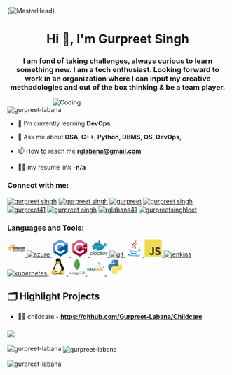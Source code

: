 [![MasterHead](https://cdn.dribbble.com/users/926537/screenshots/4502902/dev-ops-gif-dr.gif)}

<h1 align="center">Hi 👋, I'm Gurpreet Singh</h1>
<h3 align="center">I am fond of taking challenges, always curious to learn something new. I am a tech enthusiast. Looking forward to work in an organization where I can input my creative methodologies and out of the box thinking & be a team player.</h3>
<img align="right" alt="Coding" width="400" src="https://i.pinimg.com/originals/c8/a6/2c/c8a62c3f14fdf027de13e1755ddd0ec6.gif">

<p align="left"> <img src="https://komarev.com/ghpvc/?username=gurpreet-labana&label=Profile%20views&color=0e75b6&style=flat" alt="gurpreet-labana" /> </p>


- 🌱 I’m currently learning **DevOps**

- 💬 Ask me about **DSA, C++, Python, DBMS, OS, DevOps,**

- 📫 How to reach me **rglabana@gmail.com**
- 👨‍💻 my resume link -**n/a**

<h3 align="left">Connect with me:</h3>
<p align="left">
<a href="https://www.linkedin.com/in/thegurpreetsingh/" target="blank"><img align="center" src="https://raw.githubusercontent.com/rahuldkjain/github-profile-readme-generator/master/src/images/icons/Social/linked-in-alt.svg" alt="gurpreet singh" height="30" width="40" /></a>
<a href="https://twitter.com/labana_gurpreet" target="blank"><img align="center" src="https://raw.githubusercontent.com/rahuldkjain/github-profile-readme-generator/master/src/images/icons/Social/twitter.svg" alt="gurpreet singh" height="30" width="40" /></a>
<a href="https://www.instagram.com/gurpreet.labana/" target="blank"><img align="center" src="https://raw.githubusercontent.com/rahuldkjain/github-profile-readme-generator/master/src/images/icons/Social/instagram.svg" alt="gurpreet" height="30" width="40" /></a>
<a href="https://fb.com/gurpreet singh" target="blank"><img align="center" src="https://raw.githubusercontent.com/rahuldkjain/github-profile-readme-generator/master/src/images/icons/Social/facebook.svg" alt="gurpreet singh" height="30" width="40" /></a>
<a href="https://leetcode.com/gurpreetsinghleet/" target="blank"><img align="center" src="https://cdn.jsdelivr.net/npm/simple-icons@3.1.0/icons/codechef.svg" alt="gurpreet41" height="30" width="40" /></a>
<a href="https://auth.geeksforgeeks.org/user/rglabana/profile" target="blank"><img align="center" src="https://raw.githubusercontent.com/rahuldkjain/github-profile-readme-generator/master/src/images/icons/Social/geeks-for-geeks.svg" alt="gurpreet singh" height="30" width="40" /></a>
<a href="https://www.hackerrank.com/rglabana41" target="blank"><img align="center" src="https://raw.githubusercontent.com/rahuldkjain/github-profile-readme-generator/master/src/images/icons/Social/hackerrank.svg" alt="rglabana41" height="30" width="40" /></a>
<a href="https://www.codechef.com/users/gurpreet41" target="blank"><img align="center" src="https://raw.githubusercontent.com/rahuldkjain/github-profile-readme-generator/master/src/images/icons/Social/leet-code.svg" alt="gurpreetsinghleet" height="30" width="40" /></a>

</p>

<h3 align="left">Languages and Tools:</h3>
<p align="left"> <a href="https://aws.amazon.com" target="_blank" rel="noreferrer"> <img src="https://raw.githubusercontent.com/devicons/devicon/master/icons/amazonwebservices/amazonwebservices-original-wordmark.svg" alt="aws" width="40" height="40"/> </a> <a href="https://azure.microsoft.com/en-in/" target="_blank" rel="noreferrer"> <img src="https://www.vectorlogo.zone/logos/microsoft_azure/microsoft_azure-icon.svg" alt="azure" width="40" height="40"/> </a> <a href="https://www.cprogramming.com/" target="_blank" rel="noreferrer"> <img src="https://raw.githubusercontent.com/devicons/devicon/master/icons/c/c-original.svg" alt="c" width="40" height="40"/> </a> <a href="https://www.w3schools.com/cpp/" target="_blank" rel="noreferrer"> <img src="https://raw.githubusercontent.com/devicons/devicon/master/icons/cplusplus/cplusplus-original.svg" alt="cplusplus" width="40" height="40"/> </a> <a href="https://www.docker.com/" target="_blank" rel="noreferrer"> <img src="https://raw.githubusercontent.com/devicons/devicon/master/icons/docker/docker-original-wordmark.svg" alt="docker" width="40" height="40"/> </a> <a href="https://git-scm.com/" target="_blank" rel="noreferrer"> <img src="https://www.vectorlogo.zone/logos/git-scm/git-scm-icon.svg" alt="git" width="40" height="40"/> </a> <a href="https://www.java.com" target="_blank" rel="noreferrer"> <img src="https://raw.githubusercontent.com/devicons/devicon/master/icons/java/java-original.svg" alt="java" width="40" height="40"/> </a> <a href="https://developer.mozilla.org/en-US/docs/Web/JavaScript" target="_blank" rel="noreferrer"> <img src="https://raw.githubusercontent.com/devicons/devicon/master/icons/javascript/javascript-original.svg" alt="javascript" width="40" height="40"/> </a> <a href="https://www.jenkins.io" target="_blank" rel="noreferrer"> <img src="https://www.vectorlogo.zone/logos/jenkins/jenkins-icon.svg" alt="jenkins" width="40" height="40"/> </a> <a href="https://kubernetes.io" target="_blank" rel="noreferrer"> <img src="https://www.vectorlogo.zone/logos/kubernetes/kubernetes-icon.svg" alt="kubernetes" width="40" height="40"/> </a> <a href="https://www.linux.org/" target="_blank" rel="noreferrer"> <img src="https://raw.githubusercontent.com/devicons/devicon/master/icons/linux/linux-original.svg" alt="linux" width="40" height="40"/> </a> <a href="https://www.mongodb.com/" target="_blank" rel="noreferrer"> <img src="https://raw.githubusercontent.com/devicons/devicon/master/icons/mongodb/mongodb-original-wordmark.svg" alt="mongodb" width="40" height="40"/> </a> <a href="https://www.mysql.com/" target="_blank" rel="noreferrer"> <img src="https://raw.githubusercontent.com/devicons/devicon/master/icons/mysql/mysql-original-wordmark.svg" alt="mysql" width="40" height="40"/> </a> <a href="https://www.python.org" target="_blank" rel="noreferrer"> <img src="https://raw.githubusercontent.com/devicons/devicon/master/icons/python/python-original.svg" alt="python" width="40" height="40"/> </a> </p>

## 🗂️ Highlight Projects
- 👨‍💻 childcare - **https://github.com/Gurpreet-Labana/Childcare**

###

<img src="https://media.giphy.com/media/VgCDAzcKvsR6OM0uWg/giphy.gif" width="50">

<p><img align="left" src="https://github-readme-stats.vercel.app/api/top-langs?username=gurpreet-labana&show_icons=true&locale=en&layout=compact" alt="gurpreet-labana" /></p>

<p>&nbsp;<img align="center" src="https://github-readme-stats.vercel.app/api?username=gurpreet-labana&show_icons=true&locale=en" alt="gurpreet-labana" /></p>

<p><img align="center" src="https://github-readme-streak-stats.herokuapp.com/?user=gurpreet-labana&" alt="gurpreet-labana" /></p>
